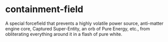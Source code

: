 # containment-field

A special forcefield that prevents a highly volatile power source, anti-matter engine core, Captured Super-Entity, an orb of Pure Energy, etc., from obliterating everything around it in a flash of pure white.
